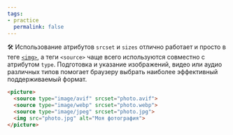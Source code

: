 ```yaml
---
tags:
- practice
  permalink: false
---
```


🛠 Использование атрибутов `srcset` и `sizes` отлично работает и просто в теге [`<img>`](/html/doka/img), а теги `<source>` чаще всего используются совместно с атрибутом `type`. Подготовка и указание изображений, видео или аудио различных типов помогает браузеру выбрать наиболее эффективный поддерживаемый формат.

```html
<picture>
  <source type="image/avif" srcset="photo.avif">
  <source type="image/webp" srcset="photo.webp">
  <source type="image/jpeg" srcset="photo.jpg">
  <img src="photo.jpg" alt="Моя фотография">
</picture>
```
